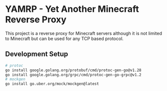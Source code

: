 # YAMRP - Yet Another Minecraft Reverse Proxy

This project is a reverse proxy for Minecraft servers although it is not limited to Minecraft but can be used for any TCP based protocol.

## Development Setup

```bash
# protoc
go install google.golang.org/protobuf/cmd/protoc-gen-go@v1.28
go install google.golang.org/grpc/cmd/protoc-gen-go-grpc@v1.2
# mockgen
go install go.uber.org/mock/mockgen@latest

```
